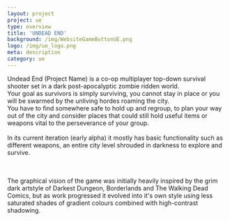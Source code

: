 ```yaml
---
layout: project
project: ue
type: overview
title: 'UNDEAD END'
background: /img/WebsiteGameButtonUE.png
logo: /img/ue_logo.png
meta: description
category: ue
---
```

Undead End (Project Name) is a co-op multiplayer top-down survival shooter set in a dark post-apocalyptic zombie ridden world.
<br>
Your goal as survivors is simply surviving, you cannot stay in place or you will be swarmed by the unliving hordes roaming the city. 
<br>
You have to find somewhere safe to hold up and regroup, to plan your way out of the city and consider places that could still hold useful items or weapons vital to the perseverance of your group.
<br>
<br>
In its current iteration (early alpha) it mostly has basic functionality such as different weapons, an entire city level shrouded in darkness to explore and survive.

<br>
<br>
The graphical vision of the game was initially heavily inspired by the grim dark artstyle of Darkest Dungeon, Borderlands and The Walking Dead Comics, but as work progressed it evolved into it's own style using less saturated shades of gradient colours combined with high-contrast shadowing.